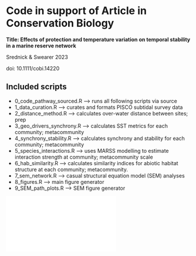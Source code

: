 # Code in support of Article in Conservation Biology

**Title: Effects of protection and temperature variation on temporal stability in a marine reserve network**

Srednick & Swearer 2023

doi: 10.1111/cobi.14220

## Included scripts

- 0_code_pathway_sourced.R --> runs all following scripts via source
- 1_data_curation.R --> curates and formats PISCO subtidal survey data
- 2_distance_method.R --> calculates over-water distance between sites; prep
- 3_geo_drivers_synchrony.R --> calculates SST metrics for each community; metacommunity
- 4_synchrony_stability.R --> calculates synchrony and stability for each community; metacommunity
- 5_species_interactions.R --> uses MARSS modelling to estimate interaction strength at community; metacommunity scale
- 6_hab_similarity.R --> calculates similarity indices for abiotic habitat structure at each community; metacommunity.
- 7_sem_network.R --> casual structural equation model (SEM) analyses
- 8_figures.R --> main figure generator
- 9_SEM_path_plots.R --> SEM figure generator


![script_flowchart](./Manuscript_scripts/script_flowchart.pdf)
